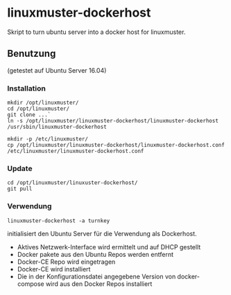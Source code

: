 # linuxmuster-dockerhost
Skript to turn ubuntu server into a docker host for linuxmuster.

## Benutzung

(getestet auf Ubuntu Server 16.04)

### Installation

```
mkdir /opt/linuxmuster/
cd /opt/linuxmuster/
git clone ...`
ln -s /opt/linuxmuster/linuxmuster-dockerhost/linuxmuster-dockerhost  /usr/sbin/linuxmuster-dockerhost

mkdir -p /etc/linuxmuster/ 
cp /opt/linuxmuster/linuxmuster-dockerhost/linuxmuster-dockerhost.conf /etc/linuxmuster/linuxmuster-dockerhost.conf
```

### Update

```
cd /opt/linuxmuster/linuxuster-dockerhost/
git pull
```
### Verwendung

`linuxmuster-dockerhost -a turnkey`

initialisiert den Ubuntu Server für die Verwendung als Dockerhost. 

  * Aktives Netzwerk-Interface wird ermittelt und auf DHCP gestellt 
  * Docker pakete aus den Ubuntu Repos werden entfernt
  * Docker-CE Repo wird eingetragen
  * Docker-CE wird installiert
  * Die in der Konfigurationsdatei angegebene Version von docker-compose wird aus den Docker Repos installiert
 
